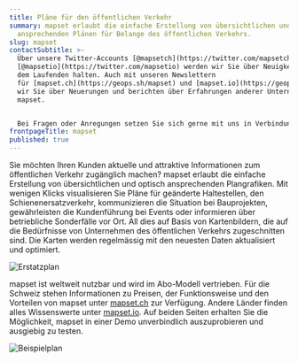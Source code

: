 ```yaml
---
title: Pläne für den öffentlichen Verkehr
summary: mapset erlaubt die einfache Erstellung von übersichtlichen und optisch
  ansprechenden Plänen für Belange des öffentlichen Verkehrs.
slug: mapset
contactSubtitle: >-
  Über unsere Twitter-Accounts [@mapsetch](https://twitter.com/mapsetch) und
  [@mapsetio](https://twitter.com/mapsetio) werden wir Sie über Neuigkeiten auf
  dem Laufenden halten. Auch mit unseren Newslettern
  für [mapset.ch](https://geops.sh/mapset) und [mapset.io](https://geops.sh/40003911245CB34786) informieren
  wir Sie über Neuerungen und berichten über Erfahrungen anderer Unternehmen mit
  mapset.


  Bei Fragen oder Anregungen setzen Sie sich gerne mit uns in Verbindung.
frontpageTitle: mapset
published: true
---
```

Sie möchten Ihren Kunden aktuelle und attraktive Informationen zum öffentlichen Verkehr zugänglich machen? mapset erlaubt die einfache Erstellung von übersichtlichen und optisch ansprechenden Plangrafiken. Mit wenigen Klicks visualisieren Sie Pläne für geänderte Haltestellen, den Schienenersatzverkehr, kommunizieren die Situation bei Bauprojekten, gewährleisten die Kundenführung bei Events oder informieren über betriebliche Sonderfälle vor Ort. All dies auf Basis von Kartenbildern, die auf die Bedürfnisse von Unternehmen des öffentlichen Verkehrs zugeschnitten sind. Die Karten werden regelmässig mit den neuesten Daten aktualisiert und optimiert.

![Erstatzplan](/images/solution/mapset/ersatzplan.png "Erstatzplan")

mapset ist weltweit nutzbar und wird im Abo-Modell vertrieben. Für die Schweiz stehen Informationen zu Preisen, der Funktionsweise und den Vorteilen von mapset unter [mapset.ch](http://mapset.ch/) zur Verfügung. Andere Länder finden alles Wissenswerte unter [mapset.io](http://mapset.io/). Auf beiden Seiten erhalten Sie die Möglichkeit, mapset in einer Demo unverbindlich auszuprobieren und ausgiebig zu testen.

![Beispielplan](/images/solution/mapset/liestal_plan_editor.png "Beispielplan")